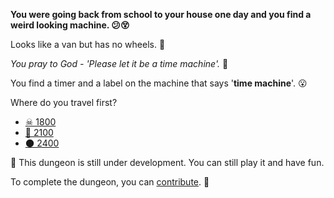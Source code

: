 **You were going back from school to your house one day and you find a weird looking machine. 😕😵**

Looks like a van but has no wheels. 🚙

*You pray to God - 'Please let it be a time machine'.* 👀

You find a timer and a label on the machine that says '**time machine**'. 😮

Where do you travel first?

- [☠ 1800](0/0/0.md) 
- [🤔 2100](1/0.md)
- [🌑 2400](2/0.md)

🚧 This dungeon is still under development. You can still play it and have fun. 

To complete the dungeon, you can [contribute](../../#contribution-guidelines). 🚧 